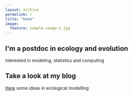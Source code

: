 ```yaml
---
layout: archive
permalink: /
title: "Home"
image:
  feature: sample-image-1.jpg
---
```


<div class="tiles">

<div class="tile">
  <h2 class="post-title">I'm a postdoc in ecology and evolution</h2>
  <p class="post-excerpt">interested in modeling, statistics and computing</p>
</div><!-- /.tile -->

<div class="tile">
  <h2 class="post-title">Take a look at my blog</h2>
  <p class="post-excerpt"><a href="{{site.baseurl}}posts/">Here</a> some ideas in ecological modelling</p>
</div><!-- /.tile -->

